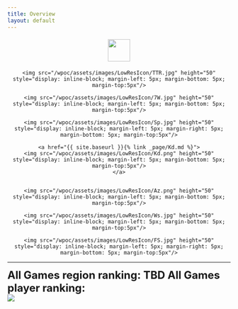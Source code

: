 ```yaml
---
title: Overview
layout: default
---
```


<div align="center">
	<a href="{{ site.baseurl }}{% link _page/Ccs.md %}">
		<img src="/wpoc/assets/images/LowResIcon/Ccs.png" height="50" style="display: inline-block; margin-left: 5px; margin-right: 5px; margin-bottom: 5px; margin-top:5px"/>
	</a>
	
	<img src="/wpoc/assets/images/LowResIcon/TTR.jpg" height="50" style="display: inline-block; margin-left: 5px; margin-bottom: 5px; margin-top:5px"/>

	<img src="/wpoc/assets/images/LowResIcon/7W.jpg" height="50" style="display: inline-block; margin-left: 5px; margin-bottom: 5px; margin-top:5px"/>

	<img src="/wpoc/assets/images/LowResIcon/Sp.jpg" height="50" style="display: inline-block; margin-left: 5px; margin-right: 5px; margin-bottom: 5px; margin-top:5px"/>

	<a href="{{ site.baseurl }}{% link _page/Kd.md %}">
	<img src="/wpoc/assets/images/LowResIcon/Kd.png" height="50" style="display: inline-block; margin-left: 5px; margin-bottom: 5px; margin-top:5px"/>
	</a>


	<img src="/wpoc/assets/images/LowResIcon/Az.png" height="50" style="display: inline-block; margin-left: 5px; margin-bottom: 5px; margin-top:5px"/>
	
	<img src="/wpoc/assets/images/LowResIcon/Ws.jpg" height="50" style="display: inline-block; margin-left: 5px; margin-bottom: 5px; margin-top:5px"/>
	
	<img src="/wpoc/assets/images/LowResIcon/FS.jpg" height="50" style="display: inline-block; margin-left: 5px; margin-right: 5px; margin-bottom: 5px; margin-top:5px"/>
</div>


---


<div align="left" style="font-weight: bold; font-size: 24px;" margin-left: 5px;>
All Games region ranking: TBD
All Games player ranking: 
</div>

<div align="left">
 <img src="/wpoc/assets/images/AllGamesRanking.png" style="display: block; margin-bottom: 5px"/>
</div>


<!---
{% for post in site.tags.7W %}
{{ post.excerpt }}
{% endfor %}
<br>
-->




